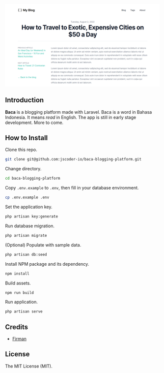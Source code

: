 <p align="center"><img src="https://raw.githubusercontent.com/jscoder-io/baca-blogging-platform/master/storage/screenshot.png" width="700"></p>

## Introduction

**Baca** is a blogging platform made with Laravel. Baca is a word in Bahasa Indonesia. It means _read_ in English. The app is still in early stage development. More to come.

## How to Install

Clone this repo.
``` bash
git clone git@github.com:jscoder-io/baca-blogging-platform.git
```
Change directory.
``` bash
cd baca-blogging-platform
```
Copy `.env.example` to `.env`, then fill in your database environment.
``` bash
cp .env.example .env
```
Set the application key.
``` bash
php artisan key:generate
```
Run database migration.
``` bash
php artisan migrate
```
(Optional) Populate with sample data.
``` bash
php artisan db:seed
```
Install NPM package and its dependency.
``` bash
npm install
```
Build assets.
``` bash
npm run build
```
Run application.
``` bash
php artisan serve
```

## Credits

- [Firman](https://github.com/jscoder-io)

## License

The MIT License (MIT).